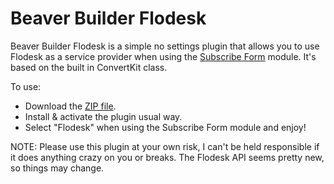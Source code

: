 # Beaver Builder Flodesk

Beaver Builder Flodesk is a simple no settings plugin that allows you to use Flodesk as a service provider when using the [Subscribe Form](https://docs.wpbeaverbuilder.com/beaver-builder/layouts/modules/subscribe-form/) module. It's based on the built in ConvertKit class.

To use:

- Download the [ZIP file](https://github.com/zackeryfretty/Beaver-Builder-Flodesk/archive/refs/heads/main.zip).
- Install & activate the plugin usual way.
- Select "Flodesk" when using the Subscribe Form module and enjoy!

NOTE: Please use this plugin at your own risk, I can't be held responsible if it does anything crazy on you or breaks. The Flodesk API seems pretty new, so things may change. 